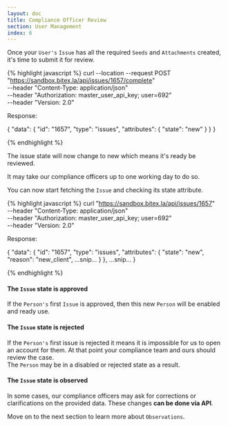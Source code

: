```yaml
---
layout: doc
title: Compliance Officer Review
section: User Management
index: 6
---
```


Once your `User's` `Issue` has all the required `Seeds` and `Attachments` created,
it's time to submit it for review.

{% highlight javascript %}
curl --location --request POST "https://sandbox.bitex.la/api/issues/1657/complete" \
  --header "Content-Type: application/json" \
  --header "Authorization: master_user_api_key; user=692" \
  --header "Version: 2.0"

Response:

{ "data": {
		"id": "1657",
		"type": "issues",
		"attributes": {
			"state": "new"
		}
	}
}

{% endhighlight %}

The issue state will now change to <span class="badge badge-primary">new</span>
which means it's ready be reviewed.

It may take our compliance officers up to one working day to do so.

You can now start fetching the `Issue` and checking its state attribute.

{% highlight javascript %}
curl "https://sandbox.bitex.la/api/issues/1657" \
  --header "Content-Type: application/json" \
  --header "Authorization: master_user_api_key; user=692" \
  --header "Version: 2.0"

Response:

{ "data": {
		"id": "1657",
		"type": "issues",
		"attributes": {
			"state": "new",
      "reason": "new_client",
      ...snip...
		}
	},
  ...snip...
}

{% endhighlight %}

#### The `Issue` state is <span class="badge badge-success">approved</span>

If the `Person's` first `Issue` is
<span class="badge badge-success">approved</span>,
then this new `Person` will be 
<span class="badge badge-success">enabled</span> and ready use.

#### The `Issue` state is <span class="badge badge-danger">rejected</span>

If the `Person's` first issue is rejected it means
it is impossible for us to open an account for them.
At that point your compliance team and ours should review the case.  
The `Person` may be in a <span class="badge badge-warning">disabled</span>
or <span class="badge badge-danger">rejected</span> state as a result.

#### The `Issue` state is <span class="badge badge-warning">observed</span>

In some cases, our compliance officers may ask for corrections or
clarifications on the provided data. These changes __can be done via API__.

Move on to the next section to learn more about `Observations`.
